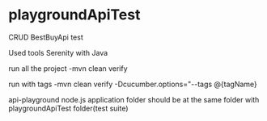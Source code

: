 # playgroundApiTest
CRUD BestBuyApi test  

Used tools Serenity with Java

run all the project
-mvn clean verify 

run with tags
-mvn clean verify -Dcucumber.options="--tags @{tagName}

api-playground node.js application folder should be at the same folder with playgroundApiTest folder(test suite)

